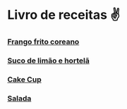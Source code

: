 # Livro de receitas :v:

### [Frango frito coreano](https://github.com/Elyss029/recipe-librum/blob/main/frango_coreano.md)

### [Suco de limão e hortelã](https://github.com/Elyss029/recipe-librum/blob/main/limao_e_hortela.md)

### [Cake Cup](https://github.com/Elyss029/recipe-librum/blob/main/cake_cup.md)
### [Salada](https://github.com/Elyss029/recipe-librum/blob/main/salada.md)
